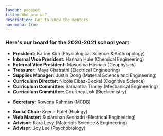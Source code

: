 ```yaml
---
layout: pageset
title: Who are we?
description: Get to know the mentors
nav-menu: true
---
```


### Here's our board for the 2020-2021 school year:

- **President:** Karine Kim (Physiological Science & Anthropology)
- **Internal Vice President:** Hannah Huie (Chemical Engineering)
- **External Vice President:** Masooma Hasnain (Geophysics)
- **Treasurer:** Maya Chatrathi (Electrical Engineering)
- **Supplies Manager:** Justin Dong (Material Science and Engineering)
- **Curriculum Director:** Nicole Elbaz-Deckel (Cognitive Science)
- **Curriculum Committee:** Samantha Tinney (Mechanical Engineering)
- **Curriculum Committee:** Courtney Lok (Biochemistry)
<!-- - **Curriculum Committee:**  -->
- **Secretary:** Rowena Rahman (MCDB)
<!-- - **Digital Media and Graphics Director:**  -->
- **Social Chair:** Keena Patel (Biology)
- **Web Master:** Sudarshan Seshadri (Electrical Engineering)
- **Advisor:** Kara Levy (Materials Science & Engineering)
- **Advisor:** Joy Lee (Psychobiology)

<!-- # Mentors

All the mentors go here! -->
